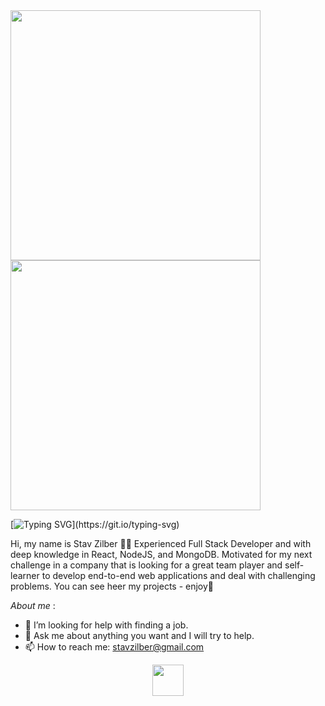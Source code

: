 <a href="https://github.com/anuraghazra/github-readme-stats">
  <img width="400" img align="center" src="https://github-readme-stats.vercel.app/api?username=stavzilber21&show_icons=true&theme=radical" />
</a>
<a href="https://github.com/anuraghazra/convoychat">
  <img width="400" img align="center" src="https://github-readme-stats.vercel.app/api/top-langs/?username=stavzilber21&layout=compact&theme=radical" />
</a>



 [![Typing SVG](https://readme-typing-svg.herokuapp.com/?lines=Hi+there+👋+🙋‍♀️+welcome!!!)](https://git.io/typing-svg)

Hi, my name is Stav Zilber 🙋‍♀️
Experienced Full Stack Developer and with deep knowledge in React, NodeJS, and MongoDB. 
Motivated for my next challenge in a company that is looking for a great team player and self-learner to 
develop end-to-end web applications and deal with challenging problems. 
You can see heer my projects - enjoy🙂


 
*About me* :
- 🤔 I’m looking for help with finding a job.
- 💬 Ask me about anything you want and I will try to help.
- 📫 How to reach me: stavzilber@gmail.com 


<p align="center">
<a href="https://www.linkedin.com/in/stav-zilber-553165163/">
  <img height="50" src="https://user-images.githubusercontent.com/46517096/166973395-19676cd8-f8ec-4abf-83ff-da8243505b82.png"/>

